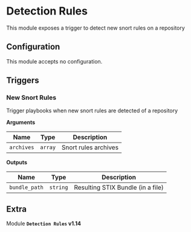 # Detection Rules

This module exposes a trigger to detect new snort rules on a repository

## Configuration

This module accepts no configuration.

## Triggers

### New Snort Rules

Trigger playbooks when new snort rules are detected of a repository

**Arguments**

| Name      |  Type   |  Description  |
| --------- | ------- | --------------------------- |
| `archives` | `array` | Snort rules archives |


**Outputs**

| Name      |  Type   |  Description  |
| --------- | ------- | --------------------------- |
| `bundle_path` | `string` | Resulting STIX Bundle (in a file) |


## Extra

Module **`Detection Rules` v1.14**